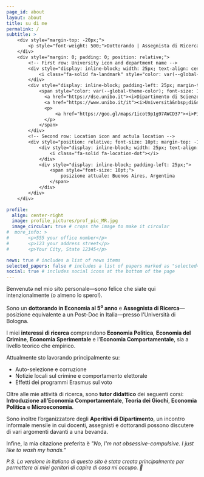 ```yaml
---
page_id: about
layout: about
title: su di me
permalink: /
subtitle: >
    <div style="margin-top: -20px;">
        <p style="font-weight: 500;">Dottorando | Assegnista di Ricerca | Assistente&nbsp;alla&nbsp;Didattica</p>
    </div>
    <div style="margin: 0; padding: 0; position: relative;">
        <!-- First row: University icon and department name -->
        <div style="display: inline-block; width: 25px; text-align: center; position: absolute; top: 0; margin-top: -10pt;">
            <i class="fa-solid fa-landmark" style="color: var(--global-theme-color); font-size: 10pt;"></i>
        </div>
        <div style="display: inline-block; padding-left: 25px; margin-top: -10pt; line-height: 12pt;">
            <span style="color: var(--global-theme-color); font-size: 10pt;">
              <a href="https://dse.unibo.it"><i>Dipartimento di Scienze Economiche,</i></a>
              <a href="https://www.unibo.it/it"><i>Università&nbsp;di&nbsp;Bologna</i></a>
              <p>
                  <a href="https://goo.gl/maps/1icot9p1g97AWCD37"><i>Piazza Scaravilli 2, 40126, Bologna</i></a>
              </p>
            </span>
        </div>
        <!-- Second row: Location icon and actula location -->
        <div style="position: relative; font-size: 10pt; margin-top: -12pt; margin-bottom: 15px">
            <div style="display: inline-block; width: 25px; text-align: center; position: absolute; top: 0; font-size: 10pt;">
                <i class="fa-solid fa-location-dot"></i>
            </div>
            <div style="display: inline-block; padding-left: 25px;">
                <span style="font-size: 10pt;">
                    posizione attuale: Buenos Aires, Argentina
                </span>
            </div>
        </div>
    </div>

profile:
  align: center-right
  image: profile_pictures/prof_pic_MR.jpg
  image_circular: true # crops the image to make it circular
#  more_info: >
#       <p>555 your office number</p>
#       <p>123 your address street</p>
#       <p>Your City, State 12345</p>

news: true # includes a list of news items
selected_papers: false # includes a list of papers marked as "selected={true}"
social: true # includes social icons at the bottom of the page
---
```


Benvenutə nel mio sito personale&mdash;sono felice che siate qui intenzionalmente (o almeno lo spero!).

Sono un <b style="color: $white-color;">dottorando in Economia al 5<sup>o</sup> anno</b> e <b style="color: $white-color;">Assegnista di Ricerca</b>&mdash;posizione equivalente a un Post-Doc in Italia&mdash;presso l'Università di Bologna.

I miei <b style="color: $white-color;">interessi di ricerca</b> comprendono <b style="color: $white-color;">Economia Politica</b>, <b style="color: $white-color;">Economia del Crimine</b>, <b style="color: $white-color;">Economia Sperimentale</b> e l'<b style="color: $white-color;">Economia Comportamentale</b>, sia a livello teorico che empirico.

Attualmente sto lavorando principalmente su:
<ul>
  <li>Auto-selezione e corruzione</li>
  <li>Notizie locali sul crimine e comportamento elettorale</li>
  <li>Effetti dei programmi Erasmus sul voto</li>
</ul>

Oltre alle mie attività di ricerca, sono <b style="color: $white-color;">tutor didattico</b> dei seguenti corsi: <b style="color: $white-color;">Introduzione all’Economia Comportamentale</b>, <b style="color: $white-color;">Teoria dei Giochi</b>, <b style="color: $white-color;">Economia Politica</b> e <b style="color: $white-color;">Microeconomia</b>.

Sono inoltre l’organizzatore degli <b style="color: $white-color;">Aperitivi di Dipartimento</b>, un incontro informale mensile in cui docenti, assegnisti e dottorandi possono discutere di vari argomenti davanti a una bevanda.

Infine, la mia citazione preferita è <i>"No, I'm not obsessive-compulsive. I just like to wash my hands."</i>

<i style="font-size: 10pt;">P.S. La versione in italiano di questo sito è stata creata principalmente per permettere ai miei genitori di capire di cosa mi occupo. 🫠</i>
